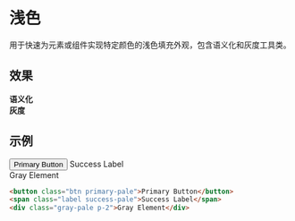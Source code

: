 # 浅色

用于快速为元素或组件实现特定颜色的浅色填充外观，包含语义化和灰度工具类。

## 效果

<Example>
  <div class="mb-3"><strong>语义化</strong></div>
  <div class="row flex-wrap gap-4">
    <StyleTile
        v-for="color in colors.semantic"
        :key="color.name"
        tileClass="rounded h-8 w-28 font-mono text-sm"
        :title="true"
        v-bind="{...color}"
    />
  </div>
  <div class="mt-6 mb-3"><strong>灰度</strong></div>
  <div class="row flex-wrap gap-4">
    <StyleTile
        v-for="color in colors.gray"
        :key="color.name"
        tileClass="rounded h-8 w-28 font-mono text-sm"
        :title="true"
        v-bind="color"
    />
  </div>
</Example>

## 示例

<Example class="col items-start gap-2">
  <button class="btn primary-pale">Primary Button</button>
  <span class="label success-pale">Success Label</span>
  <div class="gray-pale p-2">Gray Element</div>
</Example>

```html
<button class="btn primary-pale">Primary Button</button>
<span class="label success-pale">Success Label</span>
<div class="gray-pale p-2">Gray Element</div>
```

<script setup>
    const colors = {
        semantic: [
            {name: 'primary-pale'},
            {name: 'secondary-pale'},
            {name: 'success-pale'},
            {name: 'warning-pale'},
            {name: 'danger-pale'},
            {name: 'important-pale'},
            {name: 'special-pale'},
        ],
        gray: [
            {name: 'gray-50-pale'},
            {name: 'gray-100-pale'},
            {name: 'gray-200-pale'},
            {name: 'gray-300-pale'},
            {name: 'gray-400-pale'},
            {name: 'gray-500-pale', hint: true, alias: 'gray-pale', title: 'gray-pale'},
            {name: 'gray-600-pale'},
            {name: 'gray-700-pale'},
            {name: 'gray-800-pale'},
            {name: 'gray-900-pale'},
            {name: 'gray-950-pale'},
        ],
    };
</script>
